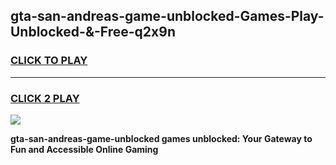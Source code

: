 
## gta-san-andreas-game-unblocked-Games-Play-Unblocked-&-Free-q2x9n
<h3>
<a href="https://premium76.site?title=gta-san-andreas-game-unblocked&ref=24A">CLICK TO PLAY</a></h3>
<hr>

<h3>
<a href="https://premium76.site?title=gta-san-andreas-game-unblocked&ref=24A">CLICK 2 PLAY</a>
  
</h3>

<a href="https://premium76.site?title=gta-san-andreas-game-unblocked&ref=24A"><img src="https://clearcache.store/games.png"></a>


**gta-san-andreas-game-unblocked games unblocked: Your Gateway to Fun and Accessible Online Gaming**
